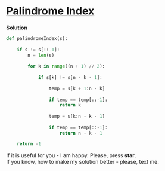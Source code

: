# [Palindrome Index](https://www.hackerrank.com/challenges/palindrome-index)

**Solution**
```python
def palindromeIndex(s):
    
    if s != s[::-1]:
        n = len(s)
        
        for k in range((n + 1) // 2):
            
            if s[k] != s[n - k - 1]:
                
                temp = s[k + 1:n - k]
                
                if temp == temp[::-1]:
                    return k
                
                temp = s[k:n - k - 1]
                
                if temp == temp[::-1]:
                    return n - k - 1

    return -1
```

If it is useful for you - I am happy. Please, press **star**.
<br>
If you know, how to make my solution better - please, text me.
